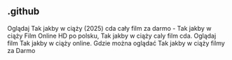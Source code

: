 ## .github

Oglądaj Tak jakby w ciąży (2025) cda cały film za darmo - Tak jakby w ciąży Film Online HD po polsku, Tak jakby w ciąży caly film cda. Oglądaj film Tak jakby w ciąży online. Gdzie można oglądać Tak jakby w ciąży filmy za Darmo
